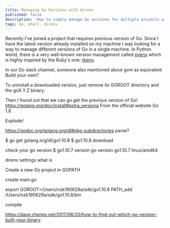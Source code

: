 ```yaml
---
title: Managing Go Versions with direnv
published: false
description: 'How to simply manage Go versions for multiple projects with direnv'
tags: Go, shell, direnv
---
```


Recently I've joined a project that requires previous version of Go.
Since I have the latest version already installed on my machine
I was looking for a way to manage different versions of Go in a single machine.
In Python world, there is a very well-known version management called
[pyenv](https://github.com/pyenv/pyenv) which is highly inspired
by the Ruby's one: [rbenv](https://github.com/rbenv/rbenv).

In our Go slack channel, someone also mentioned about gvm as equivalent
Build your own?


To uninstall a downloaded version, just remove its GOROOT directory and the goX.Y.Z binary.


Then I found out that we can go get the previous version of Go!
https://golang.org/doc/install#extra_versions
From the official website
Go 1.8

Explode!

https://godoc.org/golang.org/dl#pkg-subdirectories
parse?


$ go get golang.org/dl/go1.10.8
$ go1.10.8 download


check your go version
$ go1.10.7 version
go version go1.10.7 linux/amd64

direnv settings
what is

Create a new Go project in GOPATH

create main.go

export GOROOT=/Users/nzk190629a/sdk/go1.10.8
PATH_add /Users/nzk190629a/sdk/go1.10.8/bin

compile


https://dave.cheney.net/2017/06/20/how-to-find-out-which-go-version-built-your-binary

